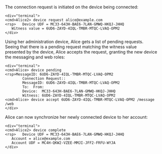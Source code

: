 The connection request is initiated on the device being connected:


~~~~
<div="terminal">
<cmd>Alice2> device request alice@example.com
<rsp>   Device UDF = MC33-643H-BAE6-7LAN-GMWQ-HKQJ-JHHQ
   Witness value = 6UD6-ZAYD-4IQL-TMBR-MTQC-LVAQ-OPM2
</div>
~~~~

Using her administration device, Alice gets a list of pending requests. Seeing that
there is a pending request matching the witness value presented by the device, Alice
accepts the request, granting the new device the messaging and web roles:


~~~~
<div="terminal">
<cmd>Alice> device pending
<rsp>MessageID: 6UD6-ZAYD-4IQL-TMBR-MTQC-LVAQ-OPM2
        Connection Request::
        MessageID: 6UD6-ZAYD-4IQL-TMBR-MTQC-LVAQ-OPM2
        To:  From: 
        Device:  MC33-643H-BAE6-7LAN-GMWQ-HKQJ-JHHQ
        Witness: 6UD6-ZAYD-4IQL-TMBR-MTQC-LVAQ-OPM2
<cmd>Alice> device accept 6UD6-ZAYD-4IQL-TMBR-MTQC-LVAQ-OPM2 /message /web
</div>
~~~~

Alice can now synchronize her newly connected device to her account:


~~~~
<div="terminal">
<cmd>Alice2> device complete
<rsp>   Device UDF = MC33-643H-BAE6-7LAN-GMWQ-HKQJ-JHHQ
   Account = alice@example.com
   Account UDF = MC4H-QKW2-VZEE-MMJI-JFF2-FRFU-WYJA
</div>
~~~~



